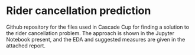 # Rider cancellation prediction
Github repository for the files used in Cascade Cup for finding a solution to the rider cancellation problem. The approach is shown in the Jupyter Notebook present, and the EDA and suggested measures are given in the attached report. 
